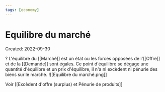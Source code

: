 ```yaml
---
tags: [economy] 
---
```

# Equilibre du marché
Created: 2022-09-30

?
L'équilibre du [[Marché]] est un état ou les forces opposées de l'[[Offre]] et de la [[Demande]] sont égales.
Ce point d'équilibre se dégage une quantité d'équilibre et un prix d'équilibre, il n'a ni excèdent ni pénurie des biens sur le marché.
![[Equilibre du marché.png]]
<!--SR:!2022-12-19,44,230-->

Voir [[Excèdent d'offre (surplus) et Pénurie de produits]]